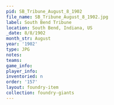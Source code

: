 ```yaml
---
pid: SB_Tribune_August_8_1902
file_name: SB_Tribune_August_8_1902.jpg
label: South Bend Tribune
location: South Bend, Indiana, US
_date: 8/8/1902
month_str: August
year: '1902'
type: JPG
notes: 
teams: 
game_info: 
player_info: 
inventoried: n
order: '157'
layout: foundry-item
collection: foundry-giants
---
```

